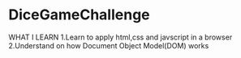 # DiceGameChallenge

WHAT I LEARN
1.Learn to apply html,css and javscript in a browser
2.Understand on how Document Object Model(DOM) works
